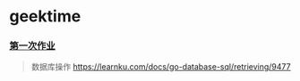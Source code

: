 # geektime

### [第一次作业](./week02-sql-error)

> 数据库操作 https://learnku.com/docs/go-database-sql/retrieving/9477